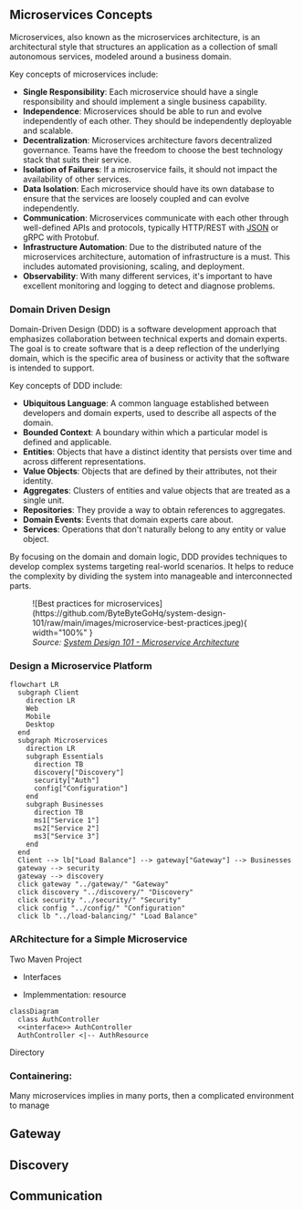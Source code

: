## Microservices Concepts

Microservices, also known as the microservices architecture, is an architectural style that structures an application as a collection of small autonomous services, modeled around a business domain.

Key concepts of microservices include:

- **Single Responsibility**: Each microservice should have a single responsibility and should implement a single business capability.
- **Independence**: Microservices should be able to run and evolve independently of each other. They should be independently deployable and scalable.
- **Decentralization**: Microservices architecture favors decentralized governance. Teams have the freedom to choose the best technology stack that suits their service.
- **Isolation of Failures**: If a microservice fails, it should not impact the availability of other services.
- **Data Isolation**: Each microservice should have its own database to ensure that the services are loosely coupled and can evolve independently.
- **Communication**: Microservices communicate with each other through well-defined APIs and protocols, typically HTTP/REST with [JSON](./jwt.md) or gRPC with Protobuf.
- **Infrastructure Automation**: Due to the distributed nature of the microservices architecture, automation of infrastructure is a must. This includes automated provisioning, scaling, and deployment.
- **Observability**: With many different services, it's important to have excellent monitoring and logging to detect and diagnose problems.

### Domain Driven Design

Domain-Driven Design (DDD) is a software development approach that emphasizes collaboration between technical experts and domain experts. The goal is to create software that is a deep reflection of the underlying domain, which is the specific area of business or activity that the software is intended to support.

Key concepts of DDD include:

- **Ubiquitous Language**: A common language established between developers and domain experts, used to describe all aspects of the domain.
- **Bounded Context**: A boundary within which a particular model is defined and applicable.
- **Entities**: Objects that have a distinct identity that persists over time and across different representations.
- **Value Objects**: Objects that are defined by their attributes, not their identity.
- **Aggregates**: Clusters of entities and value objects that are treated as a single unit.
- **Repositories**: They provide a way to obtain references to aggregates.
- **Domain Events**: Events that domain experts care about.
- **Services**: Operations that don't naturally belong to any entity or value object.

By focusing on the domain and domain logic, DDD provides techniques to develop complex systems targeting real-world scenarios. It helps to reduce the complexity by dividing the system into manageable and interconnected parts.

<figure markdown>
  ![Best practices for microservices](https://github.com/ByteByteGoHq/system-design-101/raw/main/images/microservice-best-practices.jpeg){ width="100%" }
  <figcaption><i>Source: <a href="https://github.com/ByteByteGoHq/system-design-101?tab=readme-ov-file#microservice-architecture" target="_blank">System Design 101 - Microservice Architecture</a></i></figcaption>
</figure>


### Design a Microservice Platform

``` mermaid
flowchart LR
  subgraph Client
    direction LR
    Web
    Mobile
    Desktop
  end
  subgraph Microservices
    direction LR
    subgraph Essentials
      direction TB
      discovery["Discovery"]
      security["Auth"]
      config["Configuration"]
    end
    subgraph Businesses
      direction TB
      ms1["Service 1"]
      ms2["Service 2"]
      ms3["Service 3"]
    end
  end
  Client --> lb["Load Balance"] --> gateway["Gateway"] --> Businesses
  gateway --> security
  gateway --> discovery
  click gateway "../gateway/" "Gateway"
  click discovery "../discovery/" "Discovery"
  click security "../security/" "Security"
  click config "../config/" "Configuration"
  click lb "../load-balancing/" "Load Balance"
```

### ARchitecture for a Simple Microservice

Two Maven Project

- Interfaces

- Implemmentation: resource

``` mermaid
classDiagram
  class AuthController
  <<interface>> AuthController
  AuthController <|-- AuthResource
```

Directory



### Containering:

Many microservices implies in many ports, then a complicated environment to manage


<!-- <figure markdown>
  ![Microservices](https://github.com/ByteByteGoHq/system-design-101/raw/main/images/typical-microservice-arch.jpg){ width="100%" }
  <figcaption><i>Source: <a href="https://github.com/ByteByteGoHq/system-design-101?tab=readme-ov-file#microservice-architecture" target="_blank">System Design 101 - Microservice Architecture</a></i></figcaption>
</figure> -->


## Gateway


## Discovery

## Communication




[^1]: XU, A., [System Design 101](https://github.com/ByteByteGoHq/system-design-101).

[^2]: [Wikipedia - Domain Driven Design](https://en.wikipedia.org/wiki/Domain-driven_design)
